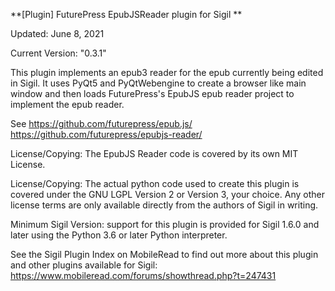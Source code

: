 **[Plugin] FuturePress EpubJSReader plugin for Sigil **

Updated: June 8, 2021

Current Version: "0.3.1"

This plugin implements an epub3 reader for the epub currently being edited in Sigil.
It uses PyQt5 and PyQtWebengine to create a browser like main window and then loads
FuturePress's EpubJS epub reader project to implement the epub reader.

See https://github.com/futurepress/epub.js/
    https://github.com/futurepress/epubjs-reader/

License/Copying: The EpubJS Reader code is covered by its own MIT License.

License/Copying: The actual python code used to create this plugin is covered under the GNU LGPL Version 2 or Version 3, your choice.  Any other license terms are only available directly from the authors of Sigil in writing.

Minimum Sigil Version: support for this plugin is provided for Sigil 1.6.0 and later using the Python 3.6 or later Python interpreter.


See the Sigil Plugin Index on MobileRead to find out more about this plugin and other plugins available for Sigil:
https://www.mobileread.com/forums/showthread.php?t=247431

